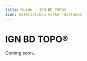 ```yaml
---
title: Guide - IGN BD TOPO®
icon: material/map-marker-distance
---
```


# **IGN BD TOPO®**

Coming soon...